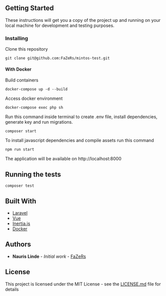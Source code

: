 ## Getting Started

These instructions will get you a copy of the project up and running on your local machine for development and testing purposes.

### Installing

Clone this repository
```
git clone git@github.com:FaZeRs/mintos-test.git
```

#### With Docker

Build containers
```
docker-compose up -d --build
```

Access docker environment
```
docker-compose exec php sh
```

Run this command inside terminal to create .env file, install dependencies, generate key and run migrations. 
```
composer start
```

To install javascript dependencies and compile assets run this command
```
npm run start
```

The application will be available on http://localhost:8000

## Running the tests

```
composer test
```

## Built With

* [Laravel](https://laravel.com/)
* [Vue](https://vuejs.org)
* [Inertia.js](https://inertiajs.com/)
* [Docker](https://www.docker.com/)

## Authors

* **Nauris Linde** - *Initial work* - [FaZeRs](https://github.com/FaZeRs)

## License

This project is licensed under the MIT License - see the [LICENSE.md](LICENSE.md) file for details
